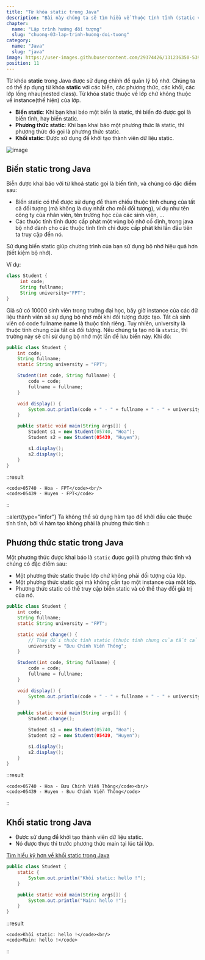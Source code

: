 ```yaml
---
title: "Từ khóa static trong Java"
description: "Bài này chúng ta sẽ tìm hiểu về Thuộc tính tĩnh (static variable), tự học lập trình java, chia sẻ kiến thức về java"
chapter:
  name: "Lập trình hướng đối tượng"
  slug: "chuong-03-lap-trinh-huong-doi-tuong"
category:
  name: "Java"
  slug: "java"
image: https://user-images.githubusercontent.com/29374426/131236350-539f5fcf-79f4-43ed-8d38-35494726df1a.png
position: 11
---
```


Từ khóa **static** trong Java được sử dụng chính để quản lý bộ nhớ. Chúng ta có thể áp dụng từ khóa **static** với các biến, các phương thức, các khối, các lớp lồng nhau(nested class). Từ khóa static thuộc về lớp chứ không thuộc về instance(thể hiện) của lớp.

- **Biến static**: Khi bạn khai báo một biến là static, thì biến đó được gọi là biến tĩnh, hay biến static.
- **Phương thức static**: Khi bạn khai báo một phương thức là static, thì phương thức đó gọi là phương thức static.
- **Khối static**: Được sử dụng để khởi tạo thành viên dữ liệu static.

![image](https://user-images.githubusercontent.com/29374426/131236350-539f5fcf-79f4-43ed-8d38-35494726df1a.png)

## Biến static trong Java

Biễn được khai báo với từ khoá static gọi là biến tĩnh, và chúng có đặc điểm sau:

- Biến static có thể được sử dụng để tham chiếu thuộc tính chung của tất cả đối tượng (mà không là duy nhất cho mỗi đối tượng), ví dụ như tên công ty của nhân viên, tên trường học của các sinh viên, ...
- Các thuộc tính tĩnh được cấp phát một vùng bộ nhớ cố định, trong java bộ nhớ dành cho các thuộc tính tĩnh chỉ được cấp phát khi lần đầu tiên ta truy cập đến nó.

Sử dụng biến static giúp chương trình của bạn sử dụng bộ nhớ hiệu quả hơn (tiết kiệm bộ nhớ).

Ví dụ:

```java
class Student {
     int code;
     String fullname;
     String university="FPT";
}
```

Giả sử có 10000 sinh viên trong trường đại học, bây giờ instance của các dữ liệu thành viên sẽ sự dụng bộ nhớ mỗi khi đối tượng được tạo. Tất cả sinh viên có code fullname name là thuộc tính riêng. Tuy nhiên, university là thuộc tính chung của tất cả đối tượng. Nếu chúng ta tạo nó là `static`, thì trường này sẽ chỉ sử dụng bộ nhớ một lần để lưu biến này. Khi đó:

```java
public class Student {
    int code;
    String fullname;
    static String university = "FPT";

    Student(int code, String fullname) {
        code = code;
        fullname = fullname;
    }

    void display() {
        System.out.println(code + " - " + fullname + " - " + university);
    }

    public static void main(String args[]) {
        Student s1 = new Student(05740, "Hoa");
        Student s2 = new Student(05439, "Huyen");

        s1.display();
        s2.display();
    }
}
```

::result

    <code>05740 - Hoa - FPT</code><br/>
    <code>05439 - Huyen - FPT</code>

::

::alert{type="infor"}
Ta không thể sử dụng hàm tạo để khởi đầu các thuộc tính tĩnh, bởi vì hàm tạo không phải là phương thức tĩnh
::

## Phương thức static trong Java

Một phương thức được khai báo là `static` được gọi là phương thức tĩnh và chúng có đặc điểm sau:

- Một phương thức static thuộc lớp chứ không phải đối tượng của lớp.
- Một phương thức static gọi mà không cần tạo một instance của một lớp.
- Phương thức static có thể truy cập biến static và có thể thay đổi giá trị của nó.

```java
public class Student {
    int code;
    String fullname;
    static String university = "FPT";

    static void change() {
        // Thay đổi thuộc tính static (thuộc tính chung của tất cả các đối tượng)
        university = "Bưu Chính Viễn Thông";
    }

    Student(int code, String fullname) {
        code = code;
        fullname = fullname;
    }

    void display() {
        System.out.println(code + " - " + fullname + " - " + university);
    }

    public static void main(String args[]) {
        Student.change();

        Student s1 = new Student(05740, "Hoa");
        Student s2 = new Student(05439, "Huyen");

        s1.display();
        s2.display();
    }
}
```

::result

    <code>05740 - Hoa - Bưu Chính Viễn Thông</code><br/>
    <code>05439 - Huyen - Bưu Chính Viễn Thông</code>

::

## Khối static trong Java

- Được sử dụng để khởi tạo thành viên dữ liệu static.
- Nó được thực thi trước phương thức main tại lúc tải lớp.

[Tìm hiểu kỹ hơn về khối static trong Java](/bai-viet/java/khoi-anonymous-va-static-trong-java)

```java
public class Student {
    static {
        System.out.println("Khối static: hello !");
    }

    public static void main(String args[]) {
        System.out.println("Main: hello !");
    }
}
```

::result

    <code>Khối static: hello !</code><br/>
    <code>Main: hello !</code>

::
